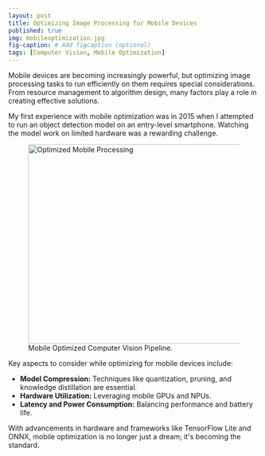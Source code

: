 ```yaml
---
layout: post
title: Optimizing Image Processing for Mobile Devices
published: true
img: mobileoptimization.jpg
fig-caption: # Add figcaption (optional)
tags: [Computer Vision, Mobile Optimization]
---
```


Mobile devices are becoming increasingly powerful, but optimizing image processing tasks to run efficiently on them requires special considerations. From resource management to algorithm design, many factors play a role in creating effective solutions.

My first experience with mobile optimization was in 2015 when I attempted to run an object detection model on an entry-level smartphone. Watching the model work on limited hardware was a rewarding challenge.

<p align="center">
  <figure>
  <img width="800" height="400" alt='Optimized Mobile Processing' src='/images/mobile-optimization/mobileoptimization.jpg'/>
   <figcaption>Mobile Optimized Computer Vision Pipeline.</figcaption>
  </figure>
</p>

Key aspects to consider while optimizing for mobile devices include:

- **Model Compression:** Techniques like quantization, pruning, and knowledge distillation are essential.
- **Hardware Utilization:** Leveraging mobile GPUs and NPUs.
- **Latency and Power Consumption:** Balancing performance and battery life.

With advancements in hardware and frameworks like TensorFlow Lite and ONNX, mobile optimization is no longer just a dream; it's becoming the standard.
